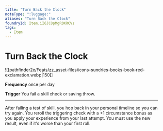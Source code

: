 ```yaml
---
title: "Turn Back the Clock"
noteType: ":luggage:"
aliases: "Turn Back the Clock"
foundryId: Item.iI6JC0pMgR0XRCVz
tags:
  - Item
---
```


# Turn Back the Clock
![[pathfinder2e/Feats/zz_asset-files/icons-sundries-books-book-red-exclamation.webp|150]]

**Frequency** once per day

**Trigger** You fail a skill check or saving throw.

* * *

After failing a test of skill, you hop back in your personal timeline so you can try again. You reroll the triggering check with a +1 circumstance bonus as you apply your experience from your last attempt. You must use the new result, even if it's worse than your first roll.
